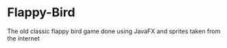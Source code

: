 # Flappy-Bird
The old classic flappy bird game done using JavaFX and sprites taken from the internet
